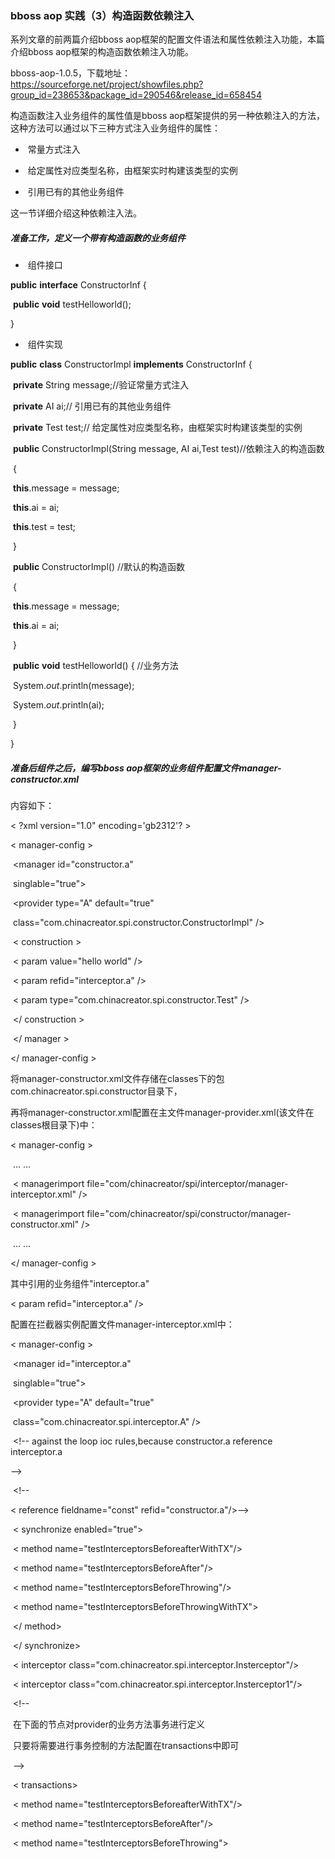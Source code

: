 ### bboss aop 实践（3）构造函数依赖注入

系列文章的前两篇介绍bboss aop框架的配置文件语法和属性依赖注入功能，本篇介绍bboss aop框架的构造函数依赖注入功能。

bboss-aop-1.0.5，下载地址： https://sourceforge.net/project/showfiles.php?group_id=238653&package_id=290546&release_id=658454 

构造函数注入业务组件的属性值是bboss aop框架提供的另一种依赖注入的方法，这种方法可以通过以下三种方式注入业务组件的属性：

- ​        常量方式注入

- ​        给定属性对应类型名称，由框架实时构建该类型的实例

- ​         引用已有的其他业务组件

这一节详细介绍这种依赖注入法。

##### 准备工作，定义一个带有构造函数的业务组件

- ​         组件接口

**public** **interface** ConstructorInf {

   

​    **public** **void** testHelloworld();

 

}

- ​         组件实现 

**public** **class** ConstructorImpl **implements** ConstructorInf {

​    **private** String message;//验证常量方式注入

​    **private** AI ai;// 引用已有的其他业务组件

​    **private** Test test;// 给定属性对应类型名称，由框架实时构建该类型的实例

​    **public** ConstructorImpl(String message, AI ai,Test test)//依赖注入的构造函数

​    {

​       **this**.message = message;

​       **this**.ai = ai;

​       **this**.test = test;

​    }

​    **public** ConstructorImpl() //默认的构造函数

​    {

​       **this**.message = message;

​       **this**.ai = ai;

​    }

​    **public** **void** testHelloworld() { //业务方法      

​       System.*out*.println(message);

​       System.*out*.println(ai);

​    } 

}

##### 准备后组件之后，编写bboss aop框架的业务组件配置文件manager-constructor.xml

内容如下：

< ?xml version="1.0" encoding='gb2312'? >

< manager-config >

​    <manager id="constructor.a"

​       singlable="true">

​       <provider type="A" default="true"

​           class="com.chinacreator.spi.constructor.ConstructorImpl" />   

​       < construction >   

​           < param value="hello world" />

​           < param refid="interceptor.a" />

​           < param type="com.chinacreator.spi.constructor.Test" />

​       </ construction >

​    </ manager >

</ manager-config >

将manager-constructor.xml文件存储在classes下的包com.chinacreator.spi.constructor目录下，

再将manager-constructor.xml配置在主文件manager-provider.xml(该文件在classes根目录下)中： 

< manager-config >

​    ... ...   

​    < managerimport file="com/chinacreator/spi/interceptor/manager-interceptor.xml" />  

​    < managerimport file="com/chinacreator/spi/constructor/manager-constructor.xml" />

​    ... ... 

</ manager-config >

其中引用的业务组件"interceptor.a"

< param refid="interceptor.a" />

配置在拦截器实例配置文件manager-interceptor.xml中：

< manager-config >

​    <manager id="interceptor.a"

​       singlable="true">

​       <provider type="A" default="true"

​           class="com.chinacreator.spi.interceptor.A" />

​       <!-- against the loop ioc rules,because constructor.a reference interceptor.a 

-->

​       <!-- 

< reference fieldname="const" refid="constructor.a"/>-->      

​       < synchronize enabled="true">

​           < method name="testInterceptorsBeforeafterWithTX"/>

​           < method name="testInterceptorsBeforeAfter"/>

​           < method name="testInterceptorsBeforeThrowing"/> 

​           < method name="testInterceptorsBeforeThrowingWithTX">

​           </ method>

​       </ synchronize>

​       < interceptor class="com.chinacreator.spi.interceptor.Insterceptor"/>

​       < interceptor class="com.chinacreator.spi.interceptor.Insterceptor1"/>     

​       <!-- 

​           在下面的节点对provider的业务方法事务进行定义

​           只要将需要进行事务控制的方法配置在transactions中即可

​       -->

​       < transactions>

​           < method name="testInterceptorsBeforeafterWithTX"/>

​           < method name="testInterceptorsBeforeAfter"/>

​           < method name="testInterceptorsBeforeThrowing">

